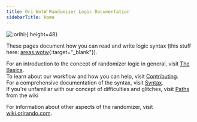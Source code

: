 ```yaml
---
title: Ori WotW Randomizer Logic Documentation
sidebarTitle: Home
---
```


![:orihi:](/media/orihi.png){:height=48}

These pages document how you can read and write logic syntax (this stuff here: [areas.wotw](https://github.com/ori-community/wotw-seedgen/blob/main/wotw_seedgen/areas.wotw){:target="_blank"}).

For an introduction to the concept of randomizer logic in general, visit [The Basics](/the-basics).  
To learn about our workflow and how you can help, visit [Contributing](/contributing).  
For a comprehensive documentation of the syntax, visit [Syntax](/syntax).  
If you're unfamiliar with our concept of difficulties and glitches, visit [Paths](https://wiki.orirando.com/seedgen/paths) from the wiki

For information about other aspects of the randomizer, visit [wiki.orirando.com](https://wiki.orirando.com).
